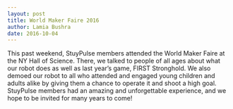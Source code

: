 ```yaml
---
layout: post
title: World Maker Faire 2016
author: Lamia Bushra
date: 2016-10-04
---
```

This past weekend, StuyPulse members attended the World Maker Faire at the NY Hall of Science. There, we talked to people of all ages about what our robot does as well as last year’s game, FIRST Stronghold. We also demoed our robot to all who attended and engaged young children and adults alike by giving them a chance to operate it and shoot a high goal. StuyPulse members had an amazing and unforgettable experience, and we hope to be invited for many years to come!
